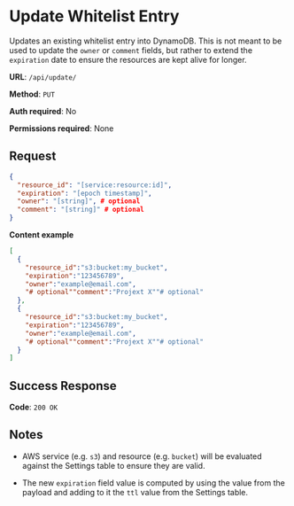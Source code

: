 # Update Whitelist Entry

Updates an existing whitelist entry into DynamoDB. This is not meant to be used to update the `owner` or `comment` fields, but rather to extend the `expiration` date to ensure the resources are kept alive for longer.

**URL**: `/api/update/`

**Method**: `PUT`

**Auth required**: No

**Permissions required**: None

## Request

```json
{
  "resource_id": "[service:resource:id]",
  "expiration": "[epoch timestamp]",
  "owner": "[string]", # optional
  "comment": "[string]" # optional
}
```

**Content example**

```json
[
  {
    "resource_id":"s3:bucket:my_bucket",
    "expiration":"123456789",
    "owner":"example@email.com",
    "# optional""comment":"Projext X""# optional"
  },
  {
    "resource_id":"s3:bucket:my_bucket",
    "expiration":"123456789",
    "owner":"example@email.com",
    "# optional""comment":"Projext X""# optional"
  }
]
```

## Success Response

**Code**: `200 OK`

## Notes

- AWS service (e.g. `s3`) and resource (e.g. `bucket`) will be evaluated against the Settings table to ensure they are valid.

- The new `expiration` field value is computed by using the value from the payload and adding to it the `ttl` value from the Settings table.
